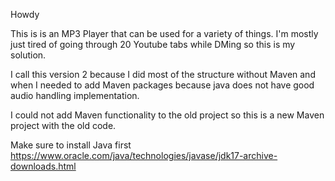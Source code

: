 Howdy


This is is an MP3 Player that can be used for a variety of things. 
I'm mostly just tired of going through 20 Youtube tabs while DMing so this is my solution.

I call this version 2 because I did most of the structure without Maven and when I needed to add Maven 
packages because java does not have good audio handling implementation.

I could not add Maven functionality to the old project 
so this is a new Maven project with the old code.

Make sure to install Java first
https://www.oracle.com/java/technologies/javase/jdk17-archive-downloads.html